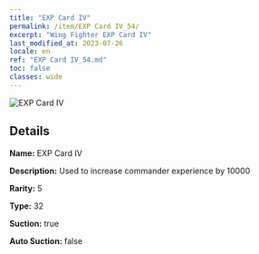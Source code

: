 ```yaml
---
title: "EXP Card IV"
permalink: /item/EXP Card IV_54/
excerpt: "Wing Fighter EXP Card IV"
last_modified_at: 2023-07-26
locale: en
ref: "EXP Card IV_54.md"
toc: false
classes: wide
---
```



 ![EXP Card IV](/images/item/EXP_Card_IV_p.png)



## Details

 **Name:** EXP Card IV 

 **Description:** Used to increase commander experience by 10000

 **Rarity:** 5 

 **Type:** 32 

 **Suction:** true 

 **Auto Suction:** false 


